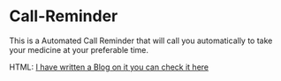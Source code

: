 # Call-Reminder
This is a Automated Call Reminder that will call you automatically to take your medicine at your preferable time.

HTML:
<a href="https://medium.com/@shubhamsood1406/a-daily-medicine-reminder-using-python-in-just-20-lines-of-code-c8efbfe033f2">I have written a Blog on it you can check it here</a>

